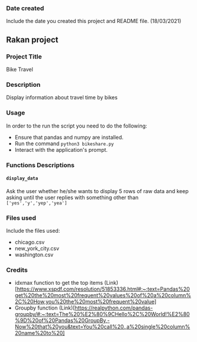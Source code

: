 ### Date created
Include the date you created this project and README file. (18/03/2021)
## Rakan project
### Project Title
Bike Travel

### Description
Display information about travel time by bikes

### Usage
In order to the run the script you need to do the following:

* Ensure that pandas and numpy are installed.
* Run the command `python3 bikeshare.py`
* Interact with the application's prompt.

### Functions Descriptions
#### `display_data`
Ask the user whether he/she wants to display 5 rows of raw data and keep asking until the user replies with something other than `['yes','y','yep','yea']`

### Files used
Include the files used:

* chicago.csv
* new_york_city.csv
* washington.csv

### Credits

* idxmax function to get the top items (Link)[https://www.xspdf.com/resolution/51853336.html#:~:text=Pandas%20get%20the%20most%20frequent%20values%20of%20a%20column%2C%20How,you%20the%20most%20frequent%20value] 
* Groupby function (Link)[https://realpython.com/pandas-groupby/#:~:text=The%20%E2%80%9CHello%2C%20World!%E2%80%9D%20of%20Pandas%20GroupBy,-Now%20that%20you&text=You%20call%20.,a%20single%20column%20name%20to%20]
